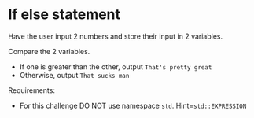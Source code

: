 # If else statement

Have the user input 2 numbers and store their input in 2 variables.

Compare the 2 variables.

+ If one is greater than the other, output `That's pretty great`
+ Otherwise, output `That sucks man`

Requirements:

- For this challenge DO NOT use namespace `std`. Hint=`std::EXPRESSION`